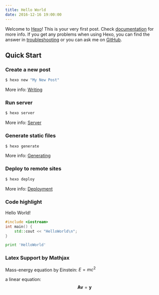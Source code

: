 ```yaml
---
title: Hello World
date: 2016-12-16 19:00:00
---
```

Welcome to [Hexo](https://hexo.io/)! This is your very first post. Check [documentation](https://hexo.io/docs/) for more info. If you get any problems when using Hexo, you can find the answer in [troubleshooting](https://hexo.io/docs/troubleshooting.html) or you can ask me on [GitHub](https://github.com/hexojs/hexo/issues).

## Quick Start

### Create a new post

``` bash
$ hexo new "My New Post"
```

More info: [Writing](https://hexo.io/docs/writing.html)

### Run server

``` bash
$ hexo server
```

More info: [Server](https://hexo.io/docs/server.html)

### Generate static files

``` bash
$ hexo generate
```

More info: [Generating](https://hexo.io/docs/generating.html)

### Deploy to remote sites

``` bash
$ hexo deploy
```

More info: [Deployment](https://hexo.io/docs/deployment.html)

### Code highlight

Hello World!

``` cpp
#include <iostream>
int main() {
    std::cout << "HelloWorld\n";
}
```

``` py
print 'HelloWorld'
```

### Latex Support by Mathjax

Mass-energy equation by Einstein: $E = mc^2$

a linear equation:
    $$\mathbf{A}\mathbf{v} = \mathbf{y}$$

